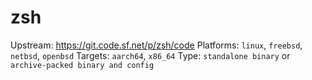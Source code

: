# zsh
Upstream: https://git.code.sf.net/p/zsh/code
Platforms: `linux`, `freebsd`, `netbsd`, `openbsd`
Targets: `aarch64`, `x86_64`
Type: `standalone binary` or `archive-packed binary and config`